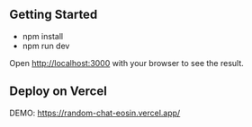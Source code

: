 ## Getting Started

- npm install
- npm run dev

Open [http://localhost:3000](http://localhost:3000) with your browser to see the result.

## Deploy on Vercel

DEMO: https://random-chat-eosin.vercel.app/
